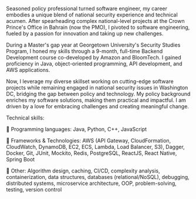 Seasoned policy professional turned software engineer, my career embodies a unique blend of national security experience and technical acumen. After spearheading complex national-level projects at the Crown Prince's Office in Bahrain (now the PMO), I pivoted to software engineering, fueled by a passion for innovation and taking up new challenges. 

During a Master's gap year at Georgetown University's Security Studies Program, I honed my skills through a 9-month, full-time Backend Development course co-developed by Amazon and BloomTech. I gained proficiency in Java, object-oriented programming, API development, and AWS applications.

Now, I leverage my diverse skillset working on cutting-edge software projects while remaining engaged in national security issues in Washington DC, bridging the gap between policy and technology. My policy background enriches my software solutions, making them practical and impactful. I am driven by a love for embracing challenges and creating meaningful change.


Technical skills:

📌  Programming languages: Java, Python, C++, JavaScript

📌 Frameworks & Technologies: AWS (API Gateway, CloudFormation, CloudWatch, DynamoDB, EC2, ECS, Lambda, Load Balancer, S3), Dagger, Docker, Git, JUnit, Mockito, Redis, PostgreSQL, ReactJS, React Native, Spring Boot

📌 Other: Algorithm design, caching, CI/CD, complexity analysis, containerization, data structures, databases (relational/NoSQL), debugging, distributed systems, microservice architecture, OOP, problem-solving, testing, version control
